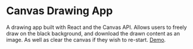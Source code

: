 # Canvas Drawing App

A drawing app built with React and the Canvas API. Allows users to freely draw on the black background, and download the drawn content as an image. As well as clear the canvas if they wish to re-start. [Demo](https://drawing-app-react.netlify.app/).
